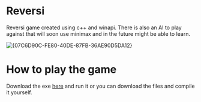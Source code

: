 # Reversi
 Reversi game created using c++ and winapi. There is also an AI to play against that will soon use minimax and in the future might be able to learn.

![{07C6D90C-FE80-40DE-87FB-36AE90D5DA12}](https://github.com/user-attachments/assets/ad97c45b-894a-4d47-9594-63c0cfe98a5f)

# How to play the game
 Download the exe [here](https://github.com/JashDuck/Reversi/blob/main/Build/Reversi/Debug/Reversi.exe) and run it or you can download the files and compile it yourself.
